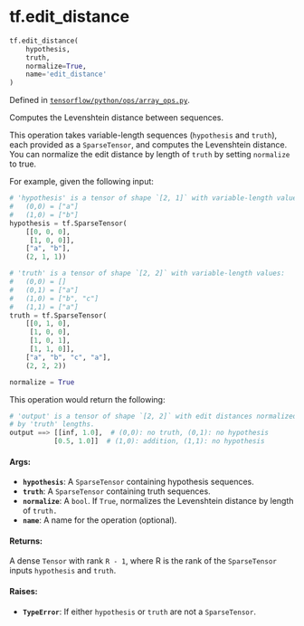 <div itemscope itemtype="http://developers.google.com/ReferenceObject">
<meta itemprop="name" content="tf.edit_distance" />
<meta itemprop="path" content="Stable" />
</div>

# tf.edit_distance

``` python
tf.edit_distance(
    hypothesis,
    truth,
    normalize=True,
    name='edit_distance'
)
```



Defined in [`tensorflow/python/ops/array_ops.py`](/code/stable/tensorflow/python/ops/array_ops.py).

Computes the Levenshtein distance between sequences.

This operation takes variable-length sequences (`hypothesis` and `truth`),
each provided as a `SparseTensor`, and computes the Levenshtein distance.
You can normalize the edit distance by length of `truth` by setting
`normalize` to true.

For example, given the following input:

```python
# 'hypothesis' is a tensor of shape `[2, 1]` with variable-length values:
#   (0,0) = ["a"]
#   (1,0) = ["b"]
hypothesis = tf.SparseTensor(
    [[0, 0, 0],
     [1, 0, 0]],
    ["a", "b"],
    (2, 1, 1))

# 'truth' is a tensor of shape `[2, 2]` with variable-length values:
#   (0,0) = []
#   (0,1) = ["a"]
#   (1,0) = ["b", "c"]
#   (1,1) = ["a"]
truth = tf.SparseTensor(
    [[0, 1, 0],
     [1, 0, 0],
     [1, 0, 1],
     [1, 1, 0]],
    ["a", "b", "c", "a"],
    (2, 2, 2))

normalize = True
```

This operation would return the following:

```python
# 'output' is a tensor of shape `[2, 2]` with edit distances normalized
# by 'truth' lengths.
output ==> [[inf, 1.0],  # (0,0): no truth, (0,1): no hypothesis
           [0.5, 1.0]]  # (1,0): addition, (1,1): no hypothesis
```

#### Args:

* <b>`hypothesis`</b>: A `SparseTensor` containing hypothesis sequences.
* <b>`truth`</b>: A `SparseTensor` containing truth sequences.
* <b>`normalize`</b>: A `bool`. If `True`, normalizes the Levenshtein distance by
    length of `truth.`
* <b>`name`</b>: A name for the operation (optional).


#### Returns:

A dense `Tensor` with rank `R - 1`, where R is the rank of the
`SparseTensor` inputs `hypothesis` and `truth`.


#### Raises:

* <b>`TypeError`</b>: If either `hypothesis` or `truth` are not a `SparseTensor`.